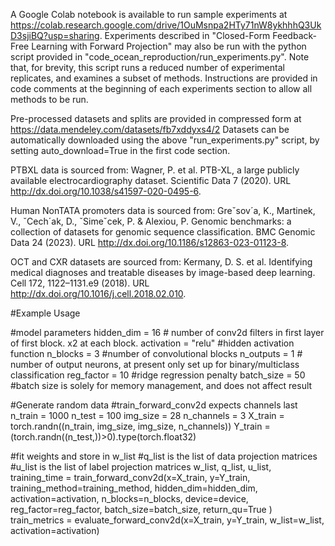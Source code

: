 A Google Colab notebook is available to run sample experiments at https://colab.research.google.com/drive/1OuMsnpa2HTy71nW8ykhhhQ3UkD3sjiBQ?usp=sharing.
Experiments described in "Closed-Form Feedback-Free Learning with Forward Projection" may also be run with the python script provided in "code_ocean_reproduction/run_experiments.py". Note that, for brevity, this script runs a reduced number of experimental replicates, and examines a subset of methods. Instructions are provided in code comments at the beginning of each experiments section to allow all methods to be run.

Pre-processed datasets and splits are provided in compressed form at https://data.mendeley.com/datasets/fb7xddyxs4/2
Datasets can be automatically downloaded using the above "run_experiments.py" script, by setting auto_download=True in the first code section.

PTBXL data is sourced from:
Wagner, P. et al. PTB-XL, a large publicly available electrocardiography dataset.
Scientific Data 7 (2020). URL http://dx.doi.org/10.1038/s41597-020-0495-6.

Human NonTATA promoters data is sourced from:
Greˇsov´a, K., Martinek, V., ˇCech´ak, D., ˇSimeˇcek, P. & Alexiou, P. Genomic
benchmarks: a collection of datasets for genomic sequence classification. BMC
Genomic Data 24 (2023). URL http://dx.doi.org/10.1186/s12863-023-01123-8.

OCT and CXR datasets are sourced from:
Kermany, D. S. et al. Identifying medical diagnoses and treatable diseases by
image-based deep learning. Cell 172, 1122–1131.e9 (2018). URL http://dx.doi.org/10.1016/j.cell.2018.02.010.

#Example Usage

#model parameters
hidden_dim = 16 # number of conv2d filters in first layer of first block. x2 at each block.
activation = "relu"  #hidden activation function
n_blocks = 3  #number of convolutional blocks
n_outputs = 1 # number of output neurons, at present only set up for binary/multiclass classification
reg_factor = 10 #ridge regression penalty
batch_size = 50 #batch size is solely for memory management, and does not affect result

#Generate random data
#train_forward_conv2d expects channels last
n_train = 1000
n_test = 100
img_size = 28
n_channels = 3
X_train = torch.randn((n_train, img_size, img_size, n_channels))
Y_train = (torch.randn((n_test,))>0).type(torch.float32)

#fit weights and store in w_list
#q_list is the list of data projection matrices
#u_list is the list of label projection matrices
w_list, q_list, u_list, training_time = train_forward_conv2d(x=X_train,
                                                                   y=Y_train,
                                                                   training_method=training_method,
                                                                   hidden_dim=hidden_dim,
                                                                   activation=activation,
                                                                   n_blocks=n_blocks,
                                                                   device=device,
                                                                   reg_factor=reg_factor,
                                                                   batch_size=batch_size,
                                                                   return_qu=True
                                                                   )
train_metrics = evaluate_forward_conv2d(x=X_train,
                                        y=Y_train,
                                        w_list=w_list,
                                        activation=activation)


